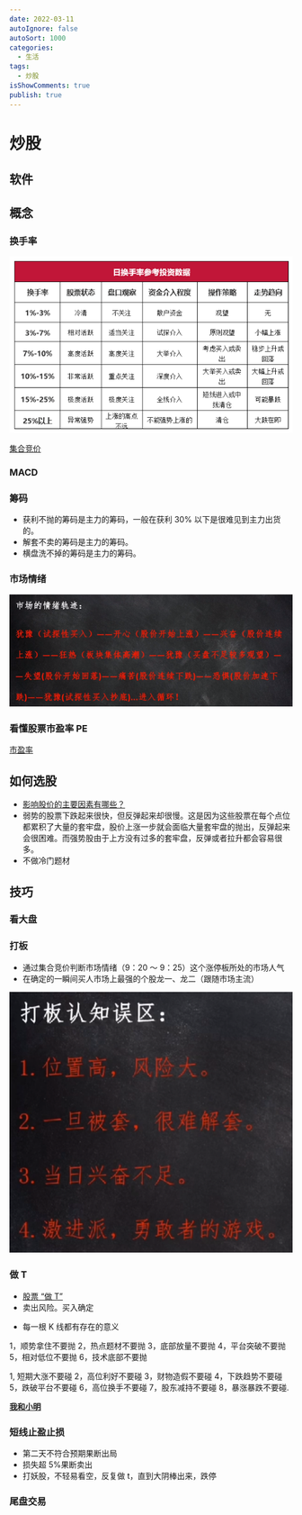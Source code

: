 ```yaml
---
date: 2022-03-11
autoIgnore: false
autoSort: 1000
categories:
  - 生活
tags:
  - 炒股
isShowComments: true
publish: true
---
```


# 炒股

## 软件

## 概念

### 换手率

![换手率](media/炒股.assets/1626589980931253.png)

[集合竞价](https://zhuanlan.zhihu.com/p/137762677)

### MACD

### 筹码

- 获利不抛的筹码是主力的筹码，一般在获利 30% 以下是很难见到主力出货的。
- 解套不卖的筹码是主力的筹码。
- 横盘洗不掉的筹码是主力的筹码。

### 市场情绪

![image-20220322150044798](media/炒股.assets/image-20220322150044798.png)

### 看懂股票市盈率 PE

[市盈率](https://zhuanlan.zhihu.com/p/25910900)

## 如何选股

- [影响股价的主要因素有哪些？](https://www.zhihu.com/question/29362860)
- 弱势的股票下跌起来很快，但反弹起来却很慢。这是因为这些股票在每个点位都累积了大量的套牢盘，股价上涨一步就会面临大量套牢盘的抛出，反弹起来会很困难。而强势股由于上方没有过多的套牢盘，反弹或者拉升都会容易很多。
- 不做冷门题材

## 技巧

### 看大盘

### 打板

- 通过集合竞价判断市场情绪（9：20 ～ 9：25）这个涨停板所处的市场人气
- 在确定的一瞬间买人市场上最强的个股龙一、龙二（跟随市场主流）

![image-20220322152752123](media/炒股.assets/image-20220322152752123.png)

### 做 T

- [股票 “做 T”](https://zhuanlan.zhihu.com/p/102993677)
- 卖出风险。买入确定

* 每一根 K 线都有存在的意义

1，顺势拿住不要抛
2，热点题材不要抛
3，底部放量不要抛
4，平台突破不要抛
5，相对低位不要抛
6，技术底部不要抛

1, 短期大涨不要碰
2，高位利好不要碰
3，财物造假不要碰
4，下跌趋势不要碰
5，跌破平台不要碰
6，高位换手不要碰
7，股东减持不要碰
8，暴涨暴跌不要碰.

[**我和小明**](https://www.taoguba.com.cn/Article/1628910/1)

### 短线止盈止损

- 第二天不符合预期果断出局
- 损失超 5%果断卖出
- 打妖股，不轻易看空，反复做 t，直到大阴棒出来，跌停

### 尾盘交易
